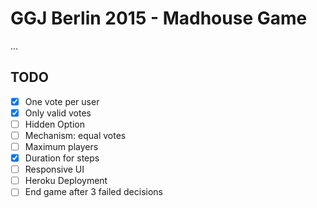 # GGJ Berlin 2015 - Madhouse Game

...

## TODO

- [x] One vote per user
- [x] Only valid votes
- [ ] Hidden Option
- [ ] Mechanism: equal votes
- [ ] Maximum players
- [x] Duration for steps
- [ ] Responsive UI
- [ ] Heroku Deployment
- [ ] End game after 3 failed decisions